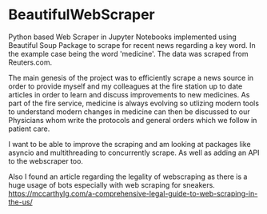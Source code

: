 # BeautifulWebScraper
Python based Web Scraper in Jupyter Notebooks implemented using Beautiful Soup Package to scrape for recent news regarding a key word. In the example case being the word 'medicine'. The data was scraped from Reuters.com.

The main genesis of the project was to efficiently scrape a news source in order to provide myself and my colleagues at the fire station up to date articles in order to learn and discuss improvements to new medicines. As part of the fire service, medicine is always evolving so utlizing modern tools to understand modern changes in medicine can then be discussed to our Physicians whom write the protocols and general orders which we follow in patient care. 

I want to be able to improve the scraping and am looking at packages like asyncio and multithreading to concurrently scrape. As well as adding an API to the webscraper too. 

Also I found an article regarding the legality of webscraping as there is a huge usage of bots especially with web scraping for sneakers. https://mccarthylg.com/a-comprehensive-legal-guide-to-web-scraping-in-the-us/ 
